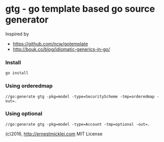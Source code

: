 # gtg - go template based go source generator

Inspired by 
- https://github.com/ncw/gotemplate
- http://bouk.co/blog/idiomatic-generics-in-go/

### Install

	go install

### Using orderedmap

	//go:generate gtg -pkg=model -type=SecurityScheme -tmp=orderedmap -out=.

### Using optional

	//go:generate gtg -pkg=model -type=Account -tmp=optional -out=.


(c)2016, http://ernestmicklei.com MIT License